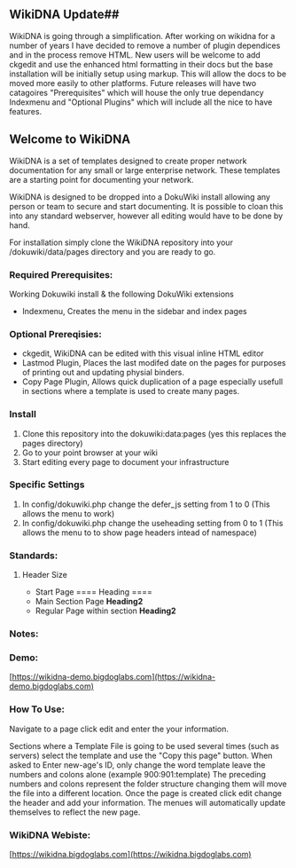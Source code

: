 ## WikiDNA Update##

WikiDNA is going through a simplification.  After working on wikidna for a number of years I have decided to remove a number of plugin dependices and in the process remove HTML.  New users will be welcome to add ckgedit and use the enhanced html formatting in their docs but the base installation will be initially setup using markup.  This will allow the docs to be moved more easily to other platforms.  Future releases will have two catagoires "Prerequisites" which will house the only true dependancy Indexmenu and "Optional Plugins" which will include all the nice to have features.

## Welcome to WikiDNA

WikiDNA is a set of templates designed to create proper network documentation for any small or large enterprise network.  These templates are a starting point for documenting your network.  

WikiDNA is designed to be dropped into a DokuWiki install allowing any person or team to secure and start documenting.  It is possible to cloan this into any standard webserver, however all editing would have to be done by hand.

For installation simply clone the WikiDNA repository into your /dokuwiki/data/pages directory and you are ready to go.

### Required Prerequisites:
Working Dokuwiki install & the following DokuWiki extensions
  - Indexmenu, Creates the menu in the sidebar and index pages

### Optional Prereqisies:
  - ckgedit, WikiDNA can be edited with this visual inline HTML editor
  - Lastmod Plugin, Places the last modifed date on the pages for purposes of printing out and updating physial binders.
  - Copy Page Plugin, Allows quick duplication of a page especially usefull in sections where a template is used to create many pages.


### Install
1. Clone this repository into the dokuwiki:data:pages (yes this replaces the pages directory)
2. Go to your point browser at your wiki
3. Start editing every page to document your infrastructure

### Specific Settings
1.  In config/dokuwiki.php change the defer_js setting from 1 to 0 (This allows the menu to work)
2.  In config/dokuwiki.php change the useheading setting from 0 to 1 (This allows the menu to to show page headers intead of namespace)

### Standards:
1. Header Size
	
	- Start Page ==== Heading ====
	- Main Section Page **Heading2**	
	- Regular Page within section **Heading2**
  
### Notes:


### Demo:
[https://wikidna-demo.bigdoglabs.com](https://wikidna-demo.bigdoglabs.com)

### How To Use:
Navigate to a page click edit and enter the your information.

Sections where a Template File is going to be used several times (such as servers) select the template and use the "Copy this page" button.  When asked to Enter new-age's ID, only change the word template leave the numbers and colons alone (example 900:901:template) The preceding numbers and colons represent the folder structure changing them will move the file into a different location.  Once the page is created click edit change the header and add your information.  The menues will automatically update themselves to reflect the new page.

### WikiDNA Webiste:
[https://wikidna.bigdoglabs.com](https://wikidna.bigdoglabs.com)